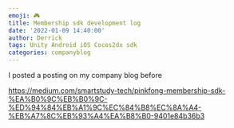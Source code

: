 ```yaml
---
emoji: 🎮 
title: Membership sdk development log
date: '2022-01-09 14:40:00'
author: Derrick
tags: Unity Android iOS Cocos2dx sdk
categories: companyblog
---
```



I posted a posting on my company blog before 

https://medium.com/smartstudy-tech/pinkfong-membership-sdk-%EA%B0%9C%EB%B0%9C-%ED%94%84%EB%A1%9C%EC%84%B8%EC%8A%A4-%EB%A7%8C%EB%93%A4%EA%B8%B0-9401e84b36b3